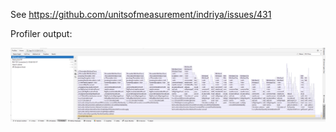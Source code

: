 See https://github.com/unitsofmeasurement/indriya/issues/431

Profiler output:

![img.png](.github/img/profiler-result.png)
